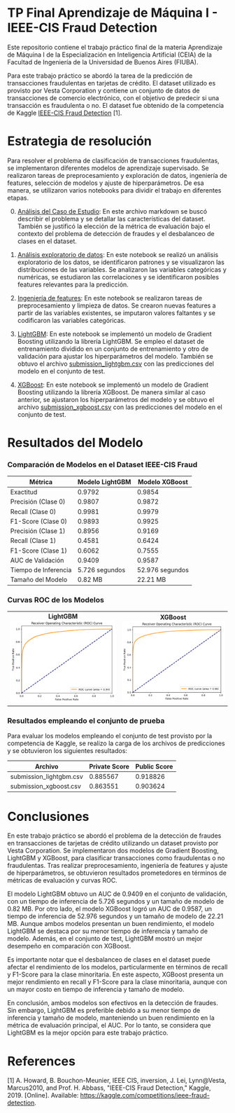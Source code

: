 # TP Final Aprendizaje de Máquina I - IEEE-CIS Fraud Detection

Este repositorio contiene el trabajo práctico final de la materia Aprendizaje de Máquina I de la Especialización en Inteligencia Artificial (CEIA) de la Facultad de Ingeniería de la Universidad de Buenos Aires (FIUBA). 

Para este trabajo práctico se abordó la tarea de la predicción de transacciones fraudulentas en tarjetas de crédito. El dataset utilizado es provisto por Vesta Corporation y contiene un conjunto de datos de transacciones de comercio electrónico, con el objetivo de predecir si una transacción es fraudulenta o no. El dataset fue obtenido de la competencia de Kaggle [IEEE-CIS Fraud Detection](https://www.kaggle.com/c/ieee-fraud-detection) [1].

# Estrategia de resolución

Para resolver el problema de clasificación de transacciones fraudulentas, se implementaron diferentes modelos de aprendizaje supervisado. Se realizaron tareas de preprocesamiento y exploración de datos, ingeniería de features, selección de modelos y ajuste de hiperparámetros. De esa manera, se utilizaron varios notebooks para dividir el trabajo en diferentes etapas.

0. [Análisis del Caso de Estudio](notebooks/case_study_analysis_notebook.ipynb): En este archivo markdown se buscó describir el problema y se detallar las características del dataset. También se justificó la elección de la métrica de evaluación bajo el contexto del problema de detección de fraudes y el desbalanceo de clases en el dataset.

1. [Análisis exploratorio de datos](notebooks/data_exploration_notebook.ipynb): En este notebook se realizó un análisis exploratorio de los datos, se identificaron patrones y se visualizaron las distribuciones de las variables. Se analizaron las variables categóricas y numéricas, se estudiaron las correlaciones y se identificaron posibles features relevantes para la predicción.

2. [Ingeniería de features](notebooks/feature_engineering_notebook.ipynb): En este notebook se realizaron tareas de preprocesamiento y limpieza de datos. Se crearon nuevas features a partir de las variables existentes, se imputaron valores faltantes y se codificaron las variables categóricas. 

3. [LightGBM](notebooks/lightgbm_model_notebook.ipynb): En este notebook se implementó un modelo de Gradient Boosting utilizando la librería LightGBM. Se empleo el dataset de entrenamiento dividido en un conjunto de entrenamiento y otro de validación para ajustar los hiperparámetros del modelo. También se obtuvo el archivo [submission_lightgbm.csv](submissions/submission_lightgbm.csv) con las predicciones del modelo en el conjunto de test.

4. [XGBoost](notebooks/xgboost_notebook.ipynb): En este notebook se implementó un modelo de Gradient Boosting utilizando la librería XGBoost. De manera similar al caso anterior, se ajustaron los hiperparámetros del modelo y se obtuvo el archivo [submission_xgboost.csv](submissions/submission_xgboost.csv) con las predicciones del modelo en el conjunto de test.

# Resultados del Modelo

### Comparación de Modelos en el Dataset IEEE-CIS Fraud

| Métrica             | Modelo LightGBM  | Modelo XGBoost        |
|---------------------|------------------|-----------------------|
| Exactitud           | 0.9792           | 0.9854                |
| Precisión (Clase 0) | 0.9807           | 0.9872                |
| Recall (Clase 0)    | 0.9981           | 0.9979                |
| F1-Score (Clase 0)  | 0.9893           | 0.9925                |
| Precisión (Clase 1) | 0.8956           | 0.9169                |
| Recall (Clase 1)    | 0.4581           | 0.6424                |
| F1-Score (Clase 1)  | 0.6062           | 0.7555                |
| AUC de Validación   | 0.9409           | 0.9587                |
| Tiempo de Inferencia| 5.726 segundos   | 52.976 segundos       |
| Tamaño del Modelo   | 0.82 MB          | 22.21 MB              |

### Curvas ROC de los Modelos

<table>
  <tr>
    <td align="center"><b>LightGBM</b><br><img src="./images/roc_auc_lightgbm_model.png" alt="Curva ROC LightGBM" style="width: 100%;"/></td>
    <td align="center"><b>XGBoost</b><br><img src="./images/roc_auc_xgboost_model.png" alt="Curva ROC XGBoost" style="width: 100%;"/></td>
  </tr>
</table>

### Resultados empleando el conjunto de prueba

Para evaluar los modelos empleando el conjunto de test provisto por la competencia de Kaggle, se realizo la carga de los archivos de predicciones y se obtuvieron los siguientes resultados:

| Archivo                   | Private Score | Public Score |
|---------------------------|---------------|--------------|
| submission_lightgbm.csv   | 0.885567      | 0.918826     |
| submission_xgboost.csv    | 0.863551      | 0.903624     |

# Conclusiones

En este trabajo práctico se abordó el problema de la detección de fraudes en transacciones de tarjetas de crédito utilizando un dataset provisto por Vesta Corporation. Se implementaron dos modelos de Gradient Boosting, LightGBM y XGBoost, para clasificar transacciones como fraudulentas o no fraudulentas. Tras realizar preprocesamiento, ingeniería de features y ajuste de hiperparámetros, se obtuvieron resultados prometedores en términos de métricas de evaluación y curvas ROC.

El modelo LightGBM obtuvo un AUC de 0.9409 en el conjunto de validación, con un tiempo de inferencia de 5.726 segundos y un tamaño de modelo de 0.82 MB. Por otro lado, el modelo XGBoost logró un AUC de 0.9587, un tiempo de inferencia de 52.976 segundos y un tamaño de modelo de 22.21 MB. Aunque ambos modelos presentan un buen rendimiento, el modelo LightGBM se destaca por su menor tiempo de inferencia y tamaño de modelo. Además, en el conjunto de test, LightGBM mostró un mejor desempeño en comparación con XGBoost.

Es importante notar que el desbalanceo de clases en el dataset puede afectar el rendimiento de los modelos, particularmente en términos de recall y F1-Score para la clase minoritaria. En este aspecto, XGBoost presenta un mejor rendimiento en recall y F1-Score para la clase minoritaria, aunque con un mayor costo en tiempo de inferencia y tamaño de modelo.

En conclusión, ambos modelos son efectivos en la detección de fraudes. Sin embargo, LightGBM es preferible debido a su menor tiempo de inferencia y tamaño de modelo, manteniendo un buen rendimiento en la métrica de evaluación principal, el AUC. Por lo tanto, se considera que LightGBM es la mejor opción para este trabajo práctico.

# References

[1] A. Howard, B. Bouchon-Meunier, IEEE CIS, inversion, J. Lei, Lynn@Vesta, Marcus2010, and Prof. H. Abbass, "IEEE-CIS Fraud Detection," Kaggle, 2019. [Online]. Available: https://kaggle.com/competitions/ieee-fraud-detection.